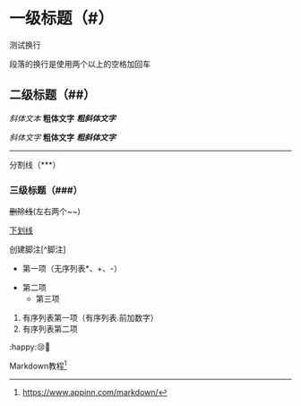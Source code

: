 # 一级标题（#）

测试换行  



段落的换行是使用两个以上的空格加回车

## 二级标题（##）

*斜体文本*  **粗体文字** ***粗斜体文字*** 

_斜体文字_ __粗体文字__  ___粗斜体文字___

***

分割线（***）

### 三级标题（###）

~~删除线~~(左右两个~~)

<u>下划线</u>

创建脚注[^脚注]

* 第一项（无序列表*、+、-）

+ 第二项
  - 第三项

1. 有序列表第一项（有序列表.前加数字）
2. 有序列表第二项

:happy::cry::hugs:

Markdown教程[^链接]

[^链接]:https://www.appinn.com/markdown/